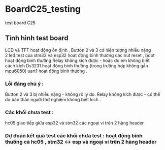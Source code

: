 # BoardC25_testing
test board C25
## Tình hình test board
LCD và TFT hoạt động ổn định ,
Button 2 và 3 có hiện tượng nhiễu nặng  
2 led test của stm32 và esp32 hoạt động bình thường 
các nút reset , boot hoạt động bình thường 
Relay không kích được - hoặc do em không biết cách kích 
Ds3231 hoạt động bình thường (trong trường hợp không gắn mpu6050)
uart1 hoạt động bình thường .

### Lỗi đáng chú ý :
Button 2 và 3 bị nhiễu nặng - không rõ lý do.
Relay không kích được - có thể do bản thân người thử nghiệm không biết kích .

### Các khối chưa test : 
hc05 
giao tiếp giữa esp32 và stm32 
các ngoại vi trên 2 hàng header  

### Dự đoán kết quả test các khối chưa test : hoạt động bình thường cả hc05 , stm32 <-> esp và ngoại vi trên 2 hàng header
